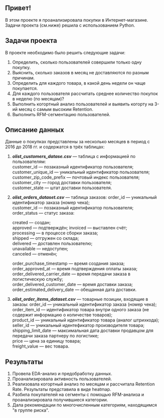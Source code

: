 ## Привет!
В этом проекте я проанализировала покупки в Интернет-магазине. Задачи проекта (см.ниже) решила с использованием Python.
## Задачи проекта
В проекте необходимо было решить следующие задачи:
1. Определить, сколько пользователей совершили только одну покупку.
2. Выяснить, сколько заказов в месяц не доставляются по разным причинам.
3. Определить для каждого товара, в какой день недели он чаще покупается.
4. Для каждого пользователя рассчитать среднее количество покупок в неделю (по месяцам)?
5. Выполнить когортный анализ пользователей и выявить когорту на 3-ий месяц с самым высоким Retention.
6. Выполнить RFM-сегментацию пользователей.
## Описание данных
Данные о покупках представлены за несколько месяцев в период с 2016 до 2018 гг. и содержатся в трёх таблицах:
1. ***olist_customers_datase.csv*** — таблица с информацией по пользователям:  
   customer_id — позаказный идентификатор пользователя;  
   customer_unique_id — уникальный идентификатор пользователя;  
   customer_zip_code_prefix — почтовый индекс пользователя;  
   customer_city — город доставки пользователя;  
   customer_state — штат доставки пользователя.
2. ***olist_orders_dataset.csv*** — таблица заказов:
   order_id — уникальный идентификатор заказа (номер чека);  
   customer_id — позаказный идентификатор пользователя;  
   order_status — статус заказа:  

   created — создан;  
   approved — подтверждён;
   invoiced — выставлен счёт;  
   processing — в процессе сборки заказа;  
   shipped — отгружен со склада;  
   delivered — доставлен пользователю;  
   unavailable — недоступен;  
   canceled — отменён;  

   order_purchase_timestamp — время создания заказа;  
   order_approved_at — время подтверждения оплаты заказа;  
   order_delivered_carrier_date — время передачи заказа в логистическую службу;  
   order_delivered_customer_date — время доставки заказа;  
   order_estimated_delivery_date — обещанная дата доставки.
3. ***olist_order_items_dataset.csv*** — товарные позиции, входящие в заказы:
   order_id — уникальный идентификатор заказа (номер чека);  
   order_item_id — идентификатор товара внутри одного заказа (не содержит информацию о количестве товаров);  
   product_id — уникальный идентификатор товара (аналог штрихкода);  
   seller_id — уникальный идентефикатор производителя товара;  
   shipping_limit_date — максимальная дата доставки продавцом для передачи заказа партнеру по логистике;  
   price — цена за единицу товара;  
   freight_value — вес товара.  
## Результаты
1. Провела EDA-анализ и предобработку данных.  
2. Проанализировала активность пользователей.  
3. Реализовала когортный анализ по месяцам и рассчитала Retention Rate. Результаты представила в виде heatmap.  
4. Разбила покупателей на сегменты с помощью RFM-анализа и проанализировала получившиеся категории.  
5. Дала рекомендации по многочисленным категориям, находящимся "в группе риска".
